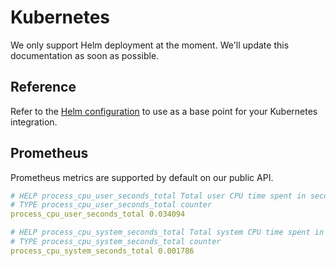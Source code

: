 # Kubernetes

We only support Helm deployment at the moment. We'll update this documentation as soon as possible.

## Reference

Refer to the [Helm configuration](https://github.com/socketkit/awacs/tree/main/charts/awacs/templates) to use as a base point for your Kubernetes integration.

## Prometheus

Prometheus metrics are supported by default on our public API.

```yaml title="/metrics"
# HELP process_cpu_user_seconds_total Total user CPU time spent in seconds.
# TYPE process_cpu_user_seconds_total counter
process_cpu_user_seconds_total 0.034094

# HELP process_cpu_system_seconds_total Total system CPU time spent in seconds.
# TYPE process_cpu_system_seconds_total counter
process_cpu_system_seconds_total 0.001786
```
